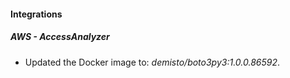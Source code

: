 #### Integrations
##### AWS - AccessAnalyzer
- Updated the Docker image to: *demisto/boto3py3:1.0.0.86592*.
